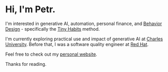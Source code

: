 # Hi, I'm Petr.

I'm interested in generative AI, automation, personal finance, and [Behavior Design](https://behaviordesign.info/) - specifically the [Tiny Habits](https://tinyhabits.com/) method.

I'm currently exploring practical use and impact of generative AI at [Charles University](https://cuni.cz/UKEN-1.html). Before that, I was a software quality engineer at [Red Hat](https://www.redhat.com/).

Feel free to check out my [personal website](https://peberanek.github.io/).

Thanks for reading.